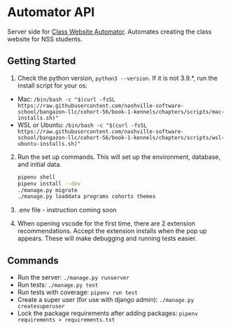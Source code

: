 # Automator API
Server side for [Class Website Automator](https://github.com/hannahhall/automator-client). Automates creating the class website for NSS students.

## Getting Started
1. Check the python version, `python3 --version`. If it is not 3.9.*, run the install script for your os:
* Mac: `/bin/bash -c "$(curl -fsSL https://raw.githubusercontent.com/nashville-software-school/bangazon-llc/cohort-56/book-1-kennels/chapters/scripts/mac-installs.sh)"
`
* WSL or Ubuntu: `/bin/bash -c "$(curl -fsSL https://raw.githubusercontent.com/nashville-software-school/bangazon-llc/cohort-56/book-1-kennels/chapters/scripts/wsl-ubuntu-installs.sh)"`

2. Run the set up commands. This will set up the environment, database, and initial data.

    ```sh
    pipenv shell
    pipenv install --dev
    ./manage.py migrate
    ./manage.py loaddata programs cohorts themes
    ```
 3. .env file - instruction coming soon
 4. When opening vscode for the first time, there are 2 extension recommendations. Accept the extension installs when the pop up appears. These will make debugging and running tests easier.

## Commands

* Run the server: `./manage.py runserver`
* Run tests: `./manage.py test`
* Run tests with coverage: `pipenv run test`
* Create a super user (for use with django admin): `./manage.py createsuperuser`
* Lock the package requirements after adding packages: `pipenv requirements > requirements.txt`

